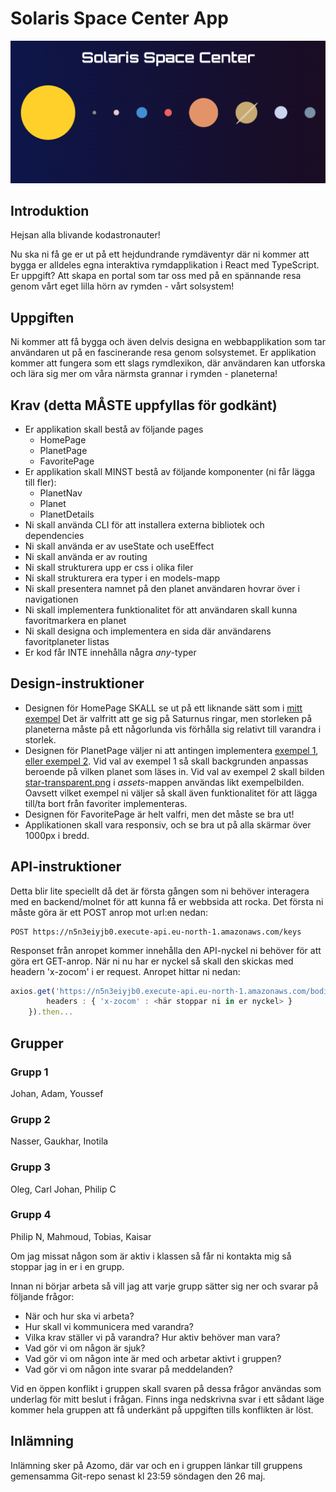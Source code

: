 # Solaris Space Center App

![poster](./assets/home-page-template.png)

## Introduktion
Hejsan alla blivande kodastronauter!

Nu ska ni få ge er ut på ett hejdundrande rymdäventyr där ni kommer att bygga er alldeles egna interaktiva rymdapplikation i React med TypeScript. Er uppgift? Att skapa en portal som tar oss med på en spännande resa genom vårt eget lilla hörn av rymden - vårt solsystem!

## Uppgiften
Ni kommer att få bygga och även delvis designa en webbapplikation som tar användaren ut på en fascinerande resa genom solsystemet. Er applikation kommer att fungera som ett slags rymdlexikon, där användaren kan utforska och lära sig mer om våra närmsta grannar i rymden - planeterna!

## Krav (detta MÅSTE uppfyllas för godkänt)
- Er applikation skall bestå av följande pages
    - HomePage
    - PlanetPage
    - FavoritePage
- Er applikation skall MINST bestå av följande komponenter (ni får lägga till fler):
    - PlanetNav
    - Planet
    - PlanetDetails
- Ni skall använda CLI för att installera externa bibliotek och dependencies
- Ni skall använda er av useState och useEffect
- Ni skall använda er av routing
- Ni skall strukturera upp er css i olika filer
- Ni skall strukturera era typer i en models-mapp
- Ni skall presentera namnet på den planet användaren hovrar över i navigationen
- Ni skall implementera funktionalitet för att användaren skall kunna favoritmarkera en planet
- Ni skall designa och implementera en sida där användarens favoritplaneter listas
- Er kod får INTE innehålla några *any*-typer

## Design-instruktioner
- Designen för HomePage SKALL se ut på ett liknande sätt som i [mitt exempel](./assets/home-page-template.png) Det är valfritt att ge sig på Saturnus ringar, men storleken på planeterna måste på ett någorlunda vis förhålla sig relativt till varandra i storlek.
- Designen för PlanetPage väljer ni att antingen implementera [exempel 1](./assets/planet-page-example1.png), [eller exempel 2](./assets/planet-page-example2.png). Vid val av exempel 1 så skall backgrunden anpassas beroende på vilken planet som läses in. Vid val av exempel 2 skall bilden [star-transparent.png](./assets/star-transparent.png) i *assets*-mappen användas likt exempelbilden. Oavsett vilket exempel ni väljer så skall även funktionalitet för att lägga till/ta bort från favoriter implementeras.
- Designen för FavoritePage är helt valfri, men det måste se bra ut!
- Applikationen skall vara responsiv, och se bra ut på alla skärmar över 1000px i bredd.

## API-instruktioner
Detta blir lite speciellt då det är första gången som ni behöver interagera med en backend/molnet för att kunna få er webbsida att rocka. Det första ni måste göra är ett POST anrop mot url:en nedan:

```
POST https://n5n3eiyjb0.execute-api.eu-north-1.amazonaws.com/keys
```

Responset från anropet kommer innehålla den API-nyckel ni behöver för att göra ert GET-anrop. När ni nu har er nyckel så skall den skickas med headern 'x-zocom' i er request. Anropet hittar ni nedan:

```typescript
axios.get('https://n5n3eiyjb0.execute-api.eu-north-1.amazonaws.com/bodies', {
        headers : { 'x-zocom' : <här stoppar ni in er nyckel> }
    }).then...
```

## Grupper
### Grupp 1
Johan, Adam, Youssef

### Grupp 2
Nasser, Gaukhar, Inotila

### Grupp 3
Oleg, Carl Johan, Philip C

### Grupp 4
Philip N, Mahmoud, Tobias, Kaisar

Om jag missat någon som är aktiv i klassen så får ni kontakta mig så stoppar jag in er i en grupp.

Innan ni börjar arbeta så vill jag att varje grupp sätter sig ner och svarar på följande frågor:
- När och hur ska vi arbeta?
- Hur skall vi kommunicera med varandra?
- Vilka krav ställer vi på varandra? Hur aktiv behöver man vara?
- Vad gör vi om någon är sjuk?
- Vad gör vi om någon inte är med och arbetar aktivt i gruppen?
- Vad gör vi om någon inte svarar på meddelanden?

Vid en öppen konflikt i gruppen skall svaren på dessa frågor användas som underlag för mitt beslut i frågan. Finns inga nedskrivna svar i ett sådant läge kommer hela gruppen att få underkänt på uppgiften tills konflikten är löst.

## Inlämning
Inlämning sker på Azomo, där var och en i gruppen länkar till gruppens gemensamma Git-repo senast kl 23:59 söndagen den 26 maj.





